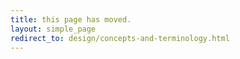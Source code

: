 ```yaml
---
title: this page has moved.
layout: simple_page
redirect_to: design/concepts-and-terminology.html
---
```


